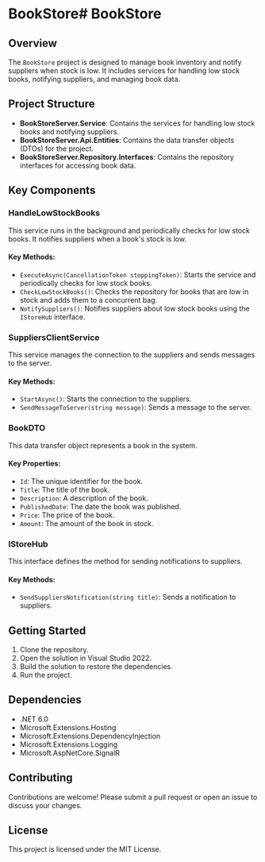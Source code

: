 # BookStore# BookStore

## Overview
The `BookStore` project is designed to manage book inventory and notify suppliers when stock is low. It includes services for handling low stock books, notifying suppliers, and managing book data.

## Project Structure
- **BookStoreServer.Service**: Contains the services for handling low stock books and notifying suppliers.
- **BookStoreServer.Api.Entities**: Contains the data transfer objects (DTOs) for the project.
- **BookStoreServer.Repository.Interfaces**: Contains the repository interfaces for accessing book data.

## Key Components
### HandleLowStockBooks
This service runs in the background and periodically checks for low stock books. It notifies suppliers when a book's stock is low.

#### Key Methods:
- `ExecuteAsync(CancellationToken stoppingToken)`: Starts the service and periodically checks for low stock books.
- `CheckLowStockBooks()`: Checks the repository for books that are low in stock and adds them to a concurrent bag.
- `NotifySuppliers()`: Notifies suppliers about low stock books using the `IStoreHub` interface.

### SuppliersClientService
This service manages the connection to the suppliers and sends messages to the server.

#### Key Methods:
- `StartAsync()`: Starts the connection to the suppliers.
- `SendMessageToServer(string message)`: Sends a message to the server.

### BookDTO
This data transfer object represents a book in the system.

#### Key Properties:
- `Id`: The unique identifier for the book.
- `Title`: The title of the book.
- `Description`: A description of the book.
- `PublishedDate`: The date the book was published.
- `Price`: The price of the book.
- `Amount`: The amount of the book in stock.

### IStoreHub
This interface defines the method for sending notifications to suppliers.

#### Key Methods:
- `SendSuppliersNotification(string title)`: Sends a notification to suppliers.

## Getting Started
1. Clone the repository.
2. Open the solution in Visual Studio 2022.
3. Build the solution to restore the dependencies.
4. Run the project.

## Dependencies
- .NET 6.0
- Microsoft.Extensions.Hosting
- Microsoft.Extensions.DependencyInjection
- Microsoft.Extensions.Logging
- Microsoft.AspNetCore.SignalR

## Contributing
Contributions are welcome! Please submit a pull request or open an issue to discuss your changes.

## License
This project is licensed under the MIT License.
